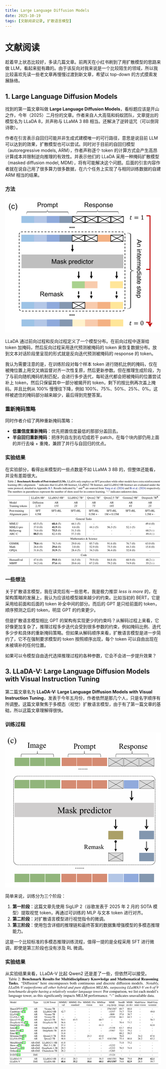```yaml
---
title: Large Language Diffusion Models
date: 2025-10-19
tags: [文献阅读记录, 扩散语言模型]
---
```

# 文献阅读

趁着早上状态比较好，多读几篇文章。前两天在小红书刷到了用扩散模型的思路来做 LLM，看起来挺有趣的。由于该反向对我来说是一个比较陌生的领域，所以我比较喜欢先读一些老文章再慢慢过渡到新文章，希望以 top-down 的方式摸索发展脉络。

## 1. Large Language Diffusion Models

找到的第一篇文章叫做 **Large Language Diffusion Models**，看标题应该是开山之作，今年（2025）二月份的文章。作者来自人大高瓴和蚂蚁团队，文章提出的模型名为 LLaDA 8，并声称与 LLaMA 3 8B 相当。还解决了逆转诅咒（可以倒背诗歌）。

作者在引言表示自回归可能并非生成式建模唯一的可行路径，意思是说目前 LLM 可以达到的效果，扩散模型也可以尝试。同时对于目前的自回归模型（autoregressive models, ARM），作者声称逐个 token 的计算方式会产生高昂计算成本并限制逆向推理的有效性。并表示他们的 LLaDA 采用一种掩码扩散模型（masked diffusion model, MDM），将有可能解决这个问题。后面的引言内容作者就在说自己用了很多算力很多数据，在六个任务上实现了与相同训练数据的自建 ARM 相当的结果。

### 方法
![LLaDA方法](https://raw.githubusercontent.com/feng1201/my_blog/main/images/LLaDA_method.png)

LLaDA 通过前向过程和反向过程定义了一个模型分布。在前向过程中逐渐给 token 加掩码，然后反向过程采用迭代预测被掩码的 token 来恢复数据分布。放到文本对话阶段里呈现的形式就是反向迭代预测被掩码的 response 的 token。

我认为需要注意的是，在训练阶段对每个样本 token 进行随机比例的掩码，仅在被掩位置上用交叉熵监督对齐一次性复原，然后更新参数。但在推理生成阶段，为了与前向随机掩码机制匹配，会进行多步迭代，每轮迭代都会把被掩码的位置尝试补上 token，然后只保留其中一部分被揭开的 token，剩下的按比例再次盖上掩码。并且比例从 100% 慢慢往下降，例如 100%、75%、50%、25%、0%。这样被遮住的掩码部分越来越少，最后得到完整答案。

### 重新掩码策略

同时作者介绍了两种重新掩码策略：
- **低置信度重新掩码**：优先把置信度最低的那部分盖回去。
- **半自回归重新掩码**：把序列自左到右切成若干 patch，在每个块内部仍用上面的并行去噪 + 重掩，兼顾了并行与自回归的优点。

### 实验结果

在实验部分，看得出来模型的一些点数是不如 LLaMA 3 8B 的，但整体还能看，并没有差距很大。
![LLaDA方法](https://raw.githubusercontent.com/feng1201/my_blog/main/images/LLaDA_result.png)

### 一些想法

关于扩散语言模型，我在读完后有一些思考。我是极力推崇 *less is more* 的，在架构策略的发展上，我认为应该给模型越来越少的约束。比如当初的 BERT，它是采用给前面和后面的 token 补全中间的部分。而后的 GPT 是只给前面的 token，顺序预测之后的 token，明显 GPT 的约束更少。

但是扩散语言模型相比 GPT 的架构有实现更少的约束吗？从解码过程上来看，它好像更加复杂了，推理过程多步迭代会受到很多参数的约束，例如掩码比例、迭代多少步和具体的重新掩码策略。但如果从解码顺序来看，扩散语言模型是进一步简约了，它不在强制要求模型的 token 按照顺序出现，每个 token 可以自由出现在未被填补的任何位置。

如果可以令模型自由迭代选择推理过程的各种参数，它会不会进一步提升效果？

## 3. LLaDA-V: Large Language Diffusion Models with Visual Instruction Tuning

第二篇文章名为 **LLaDA-V: Large Language Diffusion Models with Visual Instruction Tuning**，发表于今年五月份，作者依然是那几个人，只是名字顺序有所调整。这篇文章聚焦于多模态（视觉）扩散语言模型，由于有了第一篇文章的基础，所以这篇文章理解得很快。

### 训练过程
![LLaDA方法](https://raw.githubusercontent.com/feng1201/my_blog/main/images/LLaDA_v_method.png)

简单来说，训练分为三个阶段：
1. **第一阶段**：这篇文章先使用 SigLIP 2（谷歌发表于 2025 年 2 月的 SOTA 模型）提取视觉 token，再通过可训练的 MLP 与文本 token 进行对齐。
2. **第二阶段**：对扩散语言模型进行视觉指令的微调。
3. **第三阶段**：使用包含详细的推理链和最终答案的数据集增强模型的多模态推理能力。

这是一个比较标准的多模态推理训练流程，值得一提的是全程采用 SFT 进行微调，即使是第三阶段也没有涉及 RL 微调。

### 实验结果

从实验结果来看，LLaDA-V 比起 Qwen2 还是差了一些，但依然可以接受。
![LLaDA方法](https://raw.githubusercontent.com/feng1201/my_blog/main/images/LLaDA_v_result.png)
